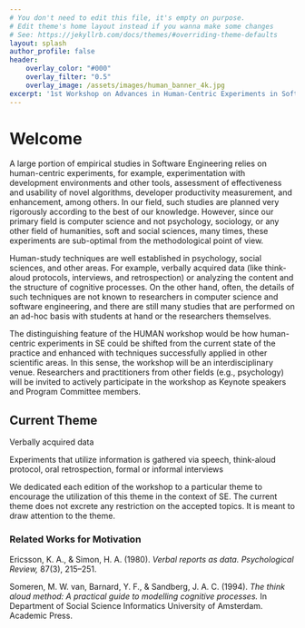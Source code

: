 ```yaml
---
# You don't need to edit this file, it's empty on purpose.
# Edit theme's home layout instead if you wanna make some changes
# See: https://jekyllrb.com/docs/themes/#overriding-theme-defaults
layout: splash
author_profile: false
header:
    overlay_color: "#000"
    overlay_filter: "0.5"
    overlay_image: /assets/images/human_banner_4k.jpg
excerpt: '1st Workshop on Advances in Human-Centric Experiments in Software Engineering<br/>Co-located with [SANER 2022](https://saner2022.uom.gr/index)<br/>Submission deadline: 17th of December, 2021, AoE'
---
```


# Welcome

A large portion of empirical studies in Software Engineering relies on human-centric experiments, for example, experimentation with development environments and other tools, assessment of effectiveness and usability of novel algorithms, developer productivity measurement, and enhancement, among others. In our field, such studies are planned very rigorously according to the best of our knowledge. However, since our primary field is computer science and not psychology, sociology, or any other field of humanities, soft and social sciences, many times, these experiments are sub-optimal from the methodological point of view.

Human-study techniques are well established in psychology, social sciences, and other areas. For example, verbally acquired data (like think-aloud protocols, interviews, and retrospection) or analyzing the content and the structure of cognitive processes. On the other hand, often, the details of such techniques are not known to researchers in computer science and software engineering, and there are still many studies that are performed on an ad-hoc basis with students at hand or the researchers themselves.

The distinguishing feature of the HUMAN workshop would be how human-centric experiments in SE could be shifted from the current state of the practice and enhanced with techniques successfully applied in other scientific areas. In this sense, the workshop will be an interdisciplinary venue. Researchers and practitioners from other fields (e.g., psychology) will be invited to actively participate in the workshop as Keynote speakers and Program Committee members.

## Current Theme

<p class="theme">Verbally acquired data</p>
<p class="theme-def">Experiments that utilize information is gathered via speech, think-aloud protocol, oral retrospection, formal or informal interviews</p>

We dedicated each edition of the workshop to a particular theme to encourage the utilization of this theme in the context of SE. The current theme does not excrete any restriction on the accepted topics. It is meant to draw attention to the theme.

### Related Works for Motivation

Ericsson, K. A., & Simon, H. A. (1980). <cite>Verbal reports as data. Psychological Review,</cite> 87(3), 215–251. <a href="https://doi.org/10.1037/0033-295X.87.3.215"><i class="fas fa-link"></i></a>

Someren, M. W. van, Barnard, Y. F., & Sandberg, J. A. C. (1994). <cite>The think aloud method: A practical guide to modelling cognitive processes.</cite> In Department of Social Science Informatics University of Amsterdam. Academic Press. <a href="https://doi.org/10.1016/0306-4573(95)90031-4"><i class="fas fa-link"></i></a>
